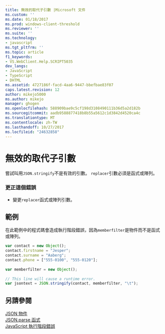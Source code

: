 ```yaml
---
title: 無效的取代子引數 |Microsoft 文件
ms.custom: ''
ms.date: 01/18/2017
ms.prod: windows-client-threshold
ms.reviewer: ''
ms.suite: ''
ms.technology:
- javascript
ms.tgt_pltfrm: ''
ms.topic: article
f1_keywords:
- VS.WebClient.Help.SCRIPT5035
dev_langs:
- JavaScript
- TypeScript
- DHTML
ms.assetid: 4727186f-facd-4aa6-9447-bbefbae83f07
caps.latest.revision: 12
author: mikejo5000
ms.author: mikejo
manager: ghogen
ms.openlocfilehash: 588909bae9c5cf198d3108490111b36d5a2d182b
ms.sourcegitcommit: aadb9588877418b8b55a5612c1d3842d4520ca4c
ms.translationtype: MT
ms.contentlocale: zh-TW
ms.lasthandoff: 10/27/2017
ms.locfileid: "24632858"
---
```

# <a name="invalid-replacer-argument"></a>無效的取代子引數
嘗試叫用`JSON.stringify`不是有效的引數。 `replacer`引數必須是函式或陣列。  
  
### <a name="to-correct-this-error"></a>更正這個錯誤  
  
-   變更`replacer`函式或陣列引數。  
  
## <a name="example"></a>範例  
 在此範例中的程式碼會造成執行階段錯誤，因為`memberfilter`是物件而不是函式或陣列。  
  
```JavaScript  
var contact = new Object();  
contact.firstname = "Jesper";  
contact.surname = "Aaberg";  
contact.phone = ["555-0100", "555-0120"];  
  
var memberfilter = new Object();  
  
// This line will cause a runtime error.  
var jsontext = JSON.stringify(contact, memberfilter, "\t");  
```  
  
## <a name="see-also"></a>另請參閱  
 [JSON 物件](../../javascript/reference/json-object-javascript.md)   
 [JSON.parse 函式](../../javascript/reference/json-parse-function-javascript.md)   
 [JavaScript 執行階段錯誤](../../javascript/reference/javascript-run-time-errors.md)